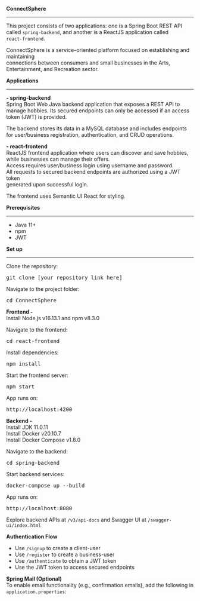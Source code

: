 <b>ConnectSphere</b>  
<hr>

This project consists of two applications: one is a Spring Boot REST API  
called `spring-backend`, and another is a ReactJS application called  
`react-frontend`.

ConnectSphere is a service-oriented platform focused on establishing and maintaining  
connections between consumers and small businesses in the Arts,  
Entertainment, and Recreation sector.

<b>Applications</b>  
<hr>

<b>- spring-backend</b>  
Spring Boot Web Java backend application that exposes a REST API to  
manage hobbies. Its secured endpoints can only be accessed if an access  
token (JWT) is provided.

The backend stores its data in a MySQL database and includes endpoints for user/business registration, authentication, and CRUD operations.

<b>- react-frontend</b>  
ReactJS frontend application where users can discover and save hobbies, while businesses can manage their offers.  
Access requires user/business login using username and password.  
All requests to secured backend endpoints are authorized using a JWT token  
generated upon successful login.

The frontend uses Semantic UI React for styling.

<b>Prerequisites</b>  
<hr>

- Java 11+  
- npm  
- JWT  

<b>Set up</b>  
<hr>

Clone the repository:

<pre>git clone [your repository link here]</pre>

Navigate to the project folder:

<pre>cd ConnectSphere</pre>

<b>Frontend -</b>  
Install Node.js v16.13.1 and npm v8.3.0

Navigate to the frontend:

<pre>cd react-frontend</pre>

Install dependencies:

<pre>npm install</pre>

Start the frontend server:

<pre>npm start</pre>

App runs on:  
<pre>http://localhost:4200</pre>

<b>Backend -</b>  
Install JDK 11.0.11  
Install Docker v20.10.7  
Install Docker Compose v1.8.0

Navigate to the backend:

<pre>cd spring-backend</pre>

Start backend services:

<pre>docker-compose up --build</pre>

App runs on:  
<pre>http://localhost:8080</pre>

Explore backend APIs at `/v3/api-docs` and Swagger UI at `/swagger-ui/index.html`

<b>Authentication Flow</b>  
- Use `/signup` to create a client-user  
- Use `/register` to create a business-user  
- Use `/authenticate` to obtain a JWT token  
- Use the JWT token to access secured endpoints

<b>Spring Mail (Optional)</b>  
To enable email functionality (e.g., confirmation emails), add the following in `application.properties`:

